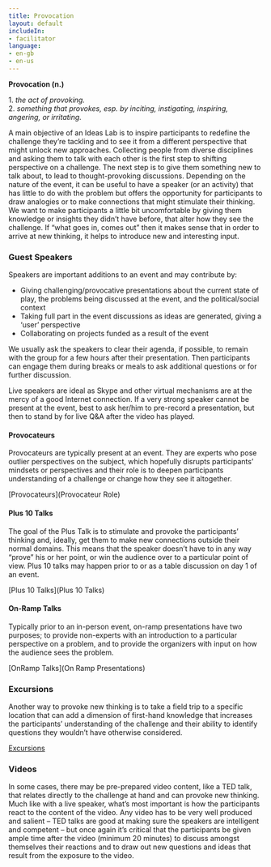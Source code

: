 ```yaml
---
title: Provocation
layout: default
includeIn:
- facilitator
language:
- en-gb
- en-us
---
```

**Provocation (n.)**

1. *the act of provoking.*
2. *something that provokes, esp. by inciting, instigating, inspiring, angering, or irritating.*

A main objective of an Ideas Lab is to inspire participants to redefine the challenge they’re tackling and to see it from a different perspective that might unlock new approaches. Collecting people from diverse disciplines and asking them to talk with each other is the first step to shifting perspective on a challenge. The next step is to give them something new to talk about, to lead to thought-provoking discussions. Depending on the nature of the event, it can be useful to have a speaker (or an activity) that has little to do with the problem but offers the opportunity for participants to draw analogies or to make connections that might stimulate their thinking. We want to make participants a little bit uncomfortable by giving them knowledge or insights they didn’t have before, that alter how they see the challenge. If “what goes in, comes out” then it makes sense that in order to arrive at new thinking, it helps to introduce new and interesting input.

### Guest Speakers
Speakers are important additions to an event and may contribute by:
 * Giving challenging/provocative presentations about the current state of play, the problems being discussed at the event, and the political/social context
 * Taking full part in the event discussions as ideas are generated, giving a ‘user’ perspective
 * Collaborating on projects funded as a result of the event

We usually ask the speakers to clear their agenda, if possible, to remain with the group for a few hours after their presentation. Then participants can engage them during breaks or meals to ask additional questions or for further discussion.

Live speakers are ideal as Skype and other virtual mechanisms are at the mercy of a good Internet connection. If a very strong speaker cannot be present at the event, best to ask her/him to pre-record a presentation, but then to stand by for live Q&A after the video has played.

#### Provocateurs
Provocateurs are typically present at an event. They are experts who pose outlier perspectives on the subject, which hopefully disrupts participants’ mindsets or perspectives and their role is to deepen participants understanding of a challenge or change how they see it altogether. 

[Provocateurs](Provocateur Role)

#### Plus 10 Talks
The goal of the Plus Talk is to stimulate and provoke the participants’ thinking and, ideally, get them to make new connections outside their normal domains. This means that the speaker doesn’t have to in any way “prove” his or her point, or win the audience over to a particular point of view. Plus 10 talks may happen prior to or as a table discussion on day 1 of an event.

[Plus 10 Talks](Plus 10 Talks)

#### On-Ramp Talks
Typically prior to an in-person event, on-ramp presentations have two purposes; to provide non-experts with an introduction to a particular perspective on a problem, and to provide the organizers with input on how the audience sees the problem.

[OnRamp Talks](On Ramp Presentations)

### Excursions
Another way to provoke new thinking is to take a field trip to a specific location that can add a dimension of first-hand knowledge that increases the participants’ understanding of the challenge and their ability to identify questions they wouldn’t have otherwise considered. 

[Excursions](Excursions)

### Videos
In some cases, there may be pre-prepared video content, like a TED talk, that relates directly to the challenge at hand and can provoke new thinking. Much like with a live speaker, what’s most important is how the participants react to the content of the video. Any video has to be very well produced and salient – TED talks are good at making sure the speakers are intelligent and competent – but once again it’s critical that the participants be given ample time after the video (minimum 20 minutes) to discuss amongst themselves their reactions and to draw out new questions and ideas that result from the exposure to the video.